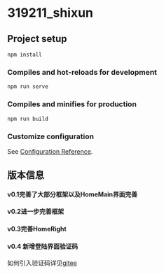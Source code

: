 # 319211_shixun

## Project setup
```
npm install
```

### Compiles and hot-reloads for development
```
npm run serve
```

### Compiles and minifies for production
```
npm run build
```

### Customize configuration
See [Configuration Reference](https://cli.vuejs.org/config/).

## 版本信息

#### v0.1完善了大部分框架以及HomeMain界面完善

#### v0.2进一步完善框架

#### v0.3完善HomeRight

#### v0.4 新增登陆界面验证码

如何引入验证码详见[gitee](https://gitee.com/monoplasty/vue-monoplasty-slide-verify)





